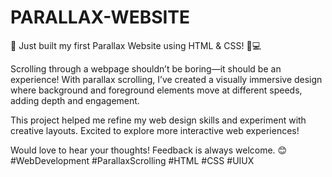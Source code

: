 # PARALLAX-WEBSITE
🚀 Just built my first Parallax Website using HTML & CSS! 🎨💻

Scrolling through a webpage shouldn’t be boring—it should be an experience! With parallax scrolling, I’ve created a visually immersive design where background and foreground elements move at different speeds, adding depth and engagement.

This project helped me refine my web design skills and experiment with creative layouts. Excited to explore more interactive web experiences!

Would love to hear your thoughts! Feedback is always welcome. 😊
#WebDevelopment #ParallaxScrolling #HTML #CSS #UIUX
